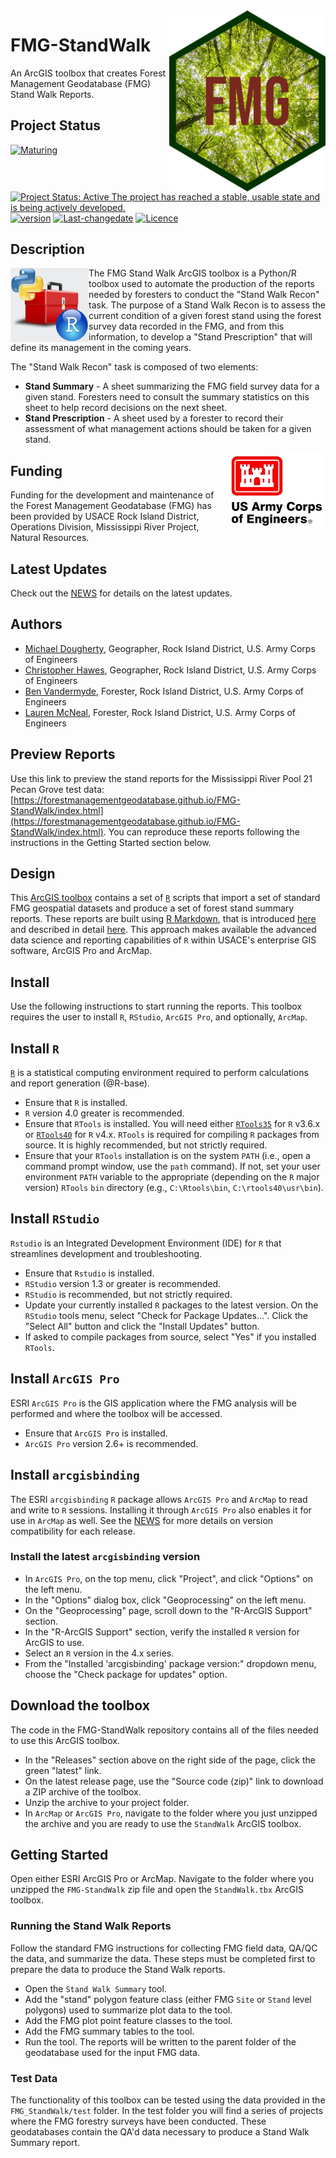 <img src="docs/images/FMG-hex_3.png" width=250 align="right" />

# FMG-StandWalk 
An ArcGIS toolbox that creates Forest Management Geodatabase (FMG) Stand Walk Reports. 

## Project Status
[![Maturing](https://img.shields.io/badge/lifecycle-maturing-blue.svg)](https://www.tidyverse.org/lifecycle)
[![Project Status: Active The project has reached a stable, usable state and is being actively developed.](https://www.repostatus.org/badges/latest/active.svg)](https://www.repostatus.org/#active)
[![version](https://img.shields.io/badge/Version-0.1.7-orange.svg?style=flat-square)](commits/master)
[![Last-changedate](https://img.shields.io/badge/last%20change-2021--04--19-yellowgreen.svg)](/commits/master)
[![Licence](https://img.shields.io/badge/licence-CC0-blue.svg)](http://choosealicense.com/licenses/cc0-1.0/)

## Description

<img src="docs/images/python_r_toolbox.png" width=125 align="left"  />

The FMG Stand Walk ArcGIS toolbox is a Python/R toolbox used to automate the production of the reports needed by foresters to conduct the "Stand Walk Recon" task. The purpose of a Stand Walk Recon is to assess the current condition of a given forest stand using the forest survey data recorded in the FMG, and from this information, to develop a "Stand Prescription" that will define its management in the coming years. 

The "Stand Walk Recon" task is composed of two elements:

* **Stand Summary** - A sheet summarizing the FMG field survey data for a given stand. Foresters need to consult the summary statistics on this sheet to help record decisions on the next sheet. 
* **Stand Prescription** - A sheet used by a forester to record their assessment of what management actions should be taken for a given stand. 


<img src="docs/images/HDQLO-03_h120.jpg" align="right" />

## Funding
Funding for the development and maintenance of the Forest Management Geodatabase (FMG) has been provided by USACE Rock Island District, Operations Division, Mississippi River Project, Natural Resources. 

## Latest Updates
Check out the [NEWS](NEWS.md) for details on the latest updates. 

## Authors
* [Michael Dougherty](mailto:Michael.P.Dougherty@usace.army.mil), Geographer, Rock Island District, U.S. Army Corps of Engineers
* [Christopher Hawes](mailto:Christopher.C.Hawes@usace.army.mil), Geographer, Rock Island District, U.S. Army Corps of Engineers
* [Ben Vandermyde](mailto:Benjamin.J.Vandermyde@usace.army.mil), Forester, Rock Island District, U.S. Army Corps of Engineers
* [Lauren McNeal](mailto:Lauren.J.McNeal@usace.army.mil), Forester, Rock Island District, U.S. Army Corps of Engineers

## Preview Reports
Use this link to preview the stand reports for the Mississippi River Pool 21 Pecan Grove test data:
[https://forestmanagementgeodatabase.github.io/FMG-StandWalk/index.html](https://forestmanagementgeodatabase.github.io/FMG-StandWalk/index.html). You can reproduce these reports following the instructions in the Getting Started section below. 

## Design
This [ArcGIS toolbox](https://pro.arcgis.com/en/pro-app/help/analysis/geoprocessing/basics/use-a-custom-geoprocessing-tool.htm) contains a set of [`R`](https://cran.r-project.org/) scripts that import a set of standard FMG geospatial datasets and produce a set of forest stand summary reports. These reports are built using [R Markdown](https://rmarkdown.rstudio.com/), that is introduced [here](https://rmarkdown.rstudio.com/developer_parameterized_reports.html%23parameter_types%2F) and described in detail [here](https://bookdown.org/yihui/rmarkdown/parameterized-reports.html). This approach makes available the advanced data science and reporting capabilities of `R` within USACE's enterprise GIS software, ArcGIS Pro and ArcMap. 

## Install
Use the following instructions to start running the reports. This toolbox requires the user to install `R`, `RStudio`, `ArcGIS Pro`, and optionally, `ArcMap`.  

## Install `R`
[`R`](https://cran.r-project.org/) is a statistical computing environment required to perform calculations and report generation (@R-base).   
* Ensure that `R` is installed. 
* `R` version 4.0 greater is recommended. 
* Ensure that `RTools` is installed. You will need either  [`RTools35`](https://cran.r-project.org/bin/windows/Rtools/history.html) for `R` v3.6.x or [`RTools40`](https://cran.r-project.org/bin/windows/Rtools/) for `R` v4.x. `RTools` is required for compiling `R` packages from source. It is highly recommended, but not strictly required. 
* Ensure that your `RTools` installation is on the system `PATH` (i.e., open a command prompt window, use the `path` command). If not, set your user environment `PATH` variable to the appropriate (depending on the `R` major version) `RTools` `bin` directory (e.g., `C:\Rtools\bin`, `C:\rtools40\usr\bin`). 

## Install `RStudio`
`Rstudio` is an Integrated Development Environment (IDE) for `R` that streamlines development and troubleshooting.   
* Ensure that `Rstudio` is installed.
* `RStudio` version 1.3 or greater is recommended. 
* `RStudio` is recommended, but not strictly required. 
* Update your currently installed `R` packages to the latest version. On the `RStudio` tools menu, select "Check for Package Updates...". Click the "Select All" button and click the "Install Updates" button. 
* If asked to compile packages from source, select "Yes" if you installed `RTools`. 

## Install `ArcGIS Pro`
ESRI `ArcGIS Pro` is the GIS application where the FMG analysis will be performed and where the toolbox will be accessed.    
* Ensure that `ArcGIS Pro` is installed. 
* `ArcGIS Pro` version 2.6+ is recommended. 


## Install `arcgisbinding`
The ESRI `arcgisbinding` `R` package allows `ArcGIS Pro` and `ArcMap` to read and write to `R` sessions. Installing it through `ArcGIS Pro` also enables it for use in `ArcMap` as well. See the [NEWS](NEWS.md) for more details on version compatibility for each release.  

### Install the latest `arcgisbinding` version   
* In `ArcGIS Pro`, on the top menu, click "Project", and click "Options" on the left menu.
* In the "Options" dialog box, click "Geoprocessing" on the left menu. 
* On the "Geoprocessing" page, scroll down to the "R-ArcGIS Support" section.
* In the "R-ArcGIS Support" section, verify the installed `R` version for ArcGIS to use. 
* Select an `R` version in the 4.x series.  
* From the "Installed 'arcgisbinding' package version:" dropdown menu, choose the "Check package for updates" option. 

## Download the toolbox
The code in the FMG-StandWalk repository contains all of the files needed to use this ArcGIS toolbox.   
* In the "Releases" section above on the right side of the page, click the green "latest" link. 
* On the latest release page, use the "Source code (zip)" link to download a ZIP archive of the toolbox. 
* Unzip the archive to your project folder. 
* In `ArcMap` or `ArcGIS Pro`, navigate to the folder where you just unzipped the archive and you are ready to use the `StandWalk` ArcGIS toolbox. 

## Getting Started
Open either ESRI ArcGIS Pro or ArcMap. Navigate to the folder where you unzipped the `FMG-StandWalk` zip file and open the `StandWalk.tbx` ArcGIS toolbox.   

### Running the Stand Walk Reports
Follow the standard FMG instructions for collecting FMG field data, QA/QC the data, and summarize the data. These steps must be completed first to prepare the data to produce the Stand Walk reports.   
* Open the `Stand Walk Summary` tool. 
* Add the "stand" polygon feature class (either FMG `Site` or `Stand` level polygons) used to summarize plot data to the tool. 
* Add the FMG plot point feature classes to the tool. 
* Add the FMG summary tables to the tool.
* Run the tool. The reports will be written to the parent folder of the geodatabase used for the input FMG data. 

### Test Data
The functionality of this toolbox can be tested using the data provided in the `FMG_StandWalk/test` folder. In the test folder you will find a series of projects where the FMG forestry surveys have been conducted. These geodatabases contain the QA'd data necessary to produce a Stand Walk Summary report.   